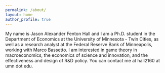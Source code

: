 ```yaml
---
permalink: /about/
layout: home
author_profile: true
---
```


My name is Jason Alexander Fenton Hall and I am a Ph.D. student in the Department of Economics at the University of Minnesota - Twin Cities, as well as a research analyst at the Federal Reserve Bank of Minneapolis, working with Marco Bassetto.  I am interested in game theory in macroeconomics, the economics of science and innovation, and the effectiveness and design of R&D policy.  You can contact me at hall2160 at umn dot edu.  
